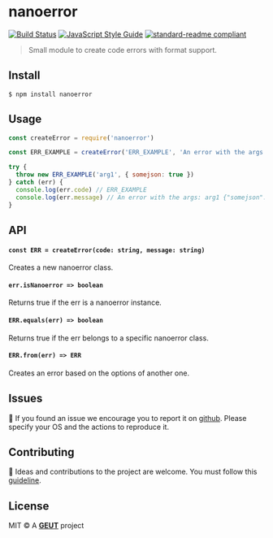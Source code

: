 # nanoerror

[![Build Status](https://travis-ci.com/geut/nanoerror.svg?branch=master)](https://travis-ci.com/geut/nanoerror)
[![JavaScript Style Guide](https://img.shields.io/badge/code_style-standard-brightgreen.svg)](https://standardjs.com)
[![standard-readme compliant](https://img.shields.io/badge/readme%20style-standard-brightgreen.svg?style=flat-square)](https://github.com/RichardLitt/standard-readme)

> Small module to create code errors with format support.

## <a name="install"></a> Install

```
$ npm install nanoerror
```

## <a name="usage"></a> Usage

```javascript
const createError = require('nanoerror')

const ERR_EXAMPLE = createError('ERR_EXAMPLE', 'An error with the args: %s %j')

try {
  throw new ERR_EXAMPLE('arg1', { somejson: true })
} catch (err) {
  console.log(err.code) // ERR_EXAMPLE
  console.log(err.message) // An error with the args: arg1 {"somejson": true}
}
```

## API

#### `const ERR = createError(code: string, message: string)`

Creates a new nanoerror class.

#### `err.isNanoerror => boolean`

Returns true if the err is a nanoerror instance.

#### `ERR.equals(err) => boolean`

Returns true if the err belongs to a specific nanoerror class.

#### `ERR.from(err) => ERR`

Creates an error based on the options of another one.

## <a name="issues"></a> Issues

:bug: If you found an issue we encourage you to report it on [github](https://github.com/geut/nanoerror/issues). Please specify your OS and the actions to reproduce it.

## <a name="contribute"></a> Contributing

:busts_in_silhouette: Ideas and contributions to the project are welcome. You must follow this [guideline](https://github.com/geut/nanoerror/blob/master/CONTRIBUTING.md).

## License

MIT © A [**GEUT**](http://geutstudio.com/) project
